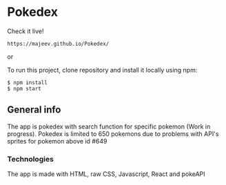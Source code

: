 # Pokedex
Check it live!
```
https://majeev.github.io/Pokedex/
```

or

To run this project, clone repository and install it locally using npm:
```
$ npm install
$ npm start
```
## General info
The app is pokedex with search function for specific pokemon (Work in progress).
Pokedex is limited to 650 pokemons due to problems with API's sprites for pokemon above id #649


### Technologies 
The app is made with HTML, raw CSS, Javascript, React and pokeAPI

